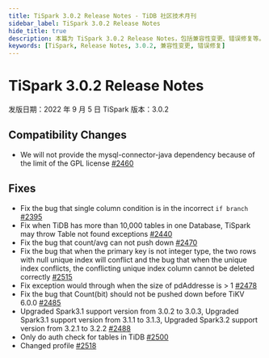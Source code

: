 ```yaml
---
title: TiSpark 3.0.2 Release Notes - TiDB 社区技术月刊
sidebar_label: TiSpark 3.0.2 Release Notes
hide_title: true
description: 本篇为 TiSpark 3.0.2 Release Notes，包括兼容性变更、错误修复等。
keywords: [TiSpark, Release Notes, 3.0.2, 兼容性变更, 错误修复]
---
```


# TiSpark 3.0.2 Release Notes

发版日期：2022 年 9 月 5 日
TiSpark 版本：3.0.2

## Compatibility Changes

- We will not provide the mysql-connector-java dependency because of the limit of the GPL license [#2460](https://github.com/pingcap/tispark/pull/2460)

## Fixes

- Fix the bug that single column condition is in the incorrect `if branch` [#2395](https://github.com/pingcap/tispark/pull/2395)
- Fix when TiDB has more than 10,000 tables in one Database, TiSpark may throw Table not found exceptions [#2440](https://github.com/pingcap/tispark/pull/2440)
- Fix the bug that count/avg can not push down [#2470](https://github.com/pingcap/tispark/pull/2470)
- Fix the bug that when the primary key is not integer type, the two rows with null unique index will conflict and the bug that when the unique index conflicts, the conflicting unique index column cannot be deleted correctly [#2515](https://github.com/pingcap/tispark/pull/2515)
- Fix exception would through when the size of pdAddresse is > 1 [#2478](https://github.com/pingcap/tispark/pull/2478)
- Fix the bug that Count(bit) should not be pushed down before TiKV 6.0.0 [#2485](https://github.com/pingcap/tispark/pull/2485)
- Upgraded Spark3.1 support version from 3.0.2 to 3.0.3, Upgraded Spark3.1 support version from 3.1.1 to 3.1.3, Upgraded Spark3.2 support version from 3.2.1 to 3.2.2 [#2488](https://github.com/pingcap/tispark/pull/2488)
- Only do auth check for tables in TiDB [#2500](https://github.com/pingcap/tispark/pull/2500)
- Changed profile [#2518](https://github.com/pingcap/tispark/pull/2518)